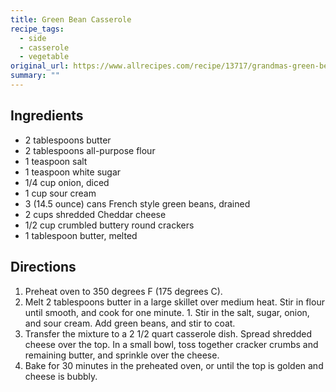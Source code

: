 ```yaml
---
title: Green Bean Casserole
recipe_tags:
  - side
  - casserole
  - vegetable
original_url: https://www.allrecipes.com/recipe/13717/grandmas-green-bean-casserole/
summary: ""
---
```


## Ingredients

* 2 tablespoons butter
* 2 tablespoons all-purpose flour
* 1 teaspoon salt
* 1 teaspoon white sugar
* 1/4 cup onion, diced 
* 1 cup sour cream
* 3 (14.5 ounce) cans French style green beans, drained
* 2 cups shredded Cheddar cheese
* 1/2 cup crumbled buttery round crackers
* 1 tablespoon butter, melted

## Directions

1. Preheat oven to 350 degrees F (175 degrees C).
1. Melt 2 tablespoons butter in a large skillet over medium heat. Stir in flour until smooth, and cook for one minute. 1. Stir in the salt, sugar, onion, and sour cream. Add green beans, and stir to coat.
1. Transfer the mixture to a 2 1/2 quart casserole dish. Spread shredded cheese over the top. In a small bowl, toss together cracker crumbs and remaining butter, and sprinkle over the cheese.
1. Bake for 30 minutes in the preheated oven, or until the top is golden and cheese is bubbly.